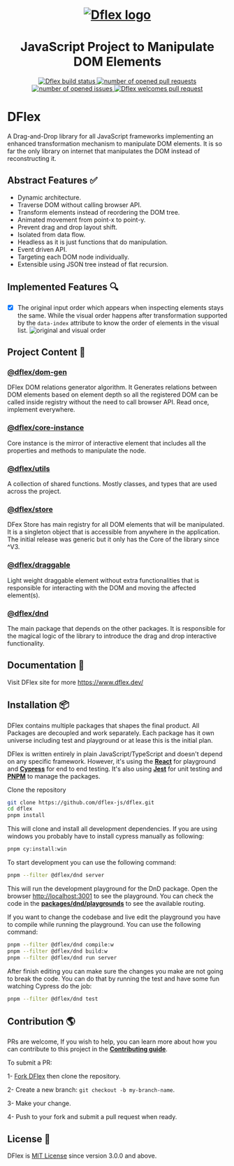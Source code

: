 <h1 align="center">
  <a href="https://www.dflex.dev/" target="_blank">
    <img
    src="https://raw.githubusercontent.com/jalal246/dflex/master/DFlex-readme.png"
    alt="Dflex logo" />
  </a>
</h1>

<h1 align="center">JavaScript Project to Manipulate DOM Elements</h1>

<p align="center">
  <a href="https://github.com/dflex-js/dflex">
    <img
    src="https://img.shields.io/github/workflow/status/jalal246/dflex/Unit Test"
    alt="Dflex build status" />
  </a>
  <a href="https://github.com/dflex-js/dflex/pulls">
    <img
    src="https://img.shields.io/github/issues-pr/dflex-js/dflex"
    alt="number of opened pull requests"/>
  </a>
  <a href="https://github.com/dflex-js/dflex/issues">
  <img
    src="https://img.shields.io/github/issues/dflex-js/dflex"
    alt="number of opened issues"/>
  </a>
  <a href="https://github.com/dflex-js/dflex/pulls">
   <img
   src="https://img.shields.io/badge/PRs-welcome-brightgreen.svg"
   alt="Dflex welcomes pull request" />
  </a>
</p>

# DFlex

A Drag-and-Drop library for all JavaScript frameworks implementing an enhanced
transformation mechanism to manipulate DOM elements. It is so far the only
library on internet that manipulates the DOM instead of reconstructing it.

## Abstract Features ✅

- Dynamic architecture.
- Traverse DOM without calling browser API.
- Transform elements instead of reordering the DOM tree.
- Animated movement from point-x to point-y.
- Prevent drag and drop layout shift.
- Isolated from data flow.
- Headless as it is just functions that do manipulation.
- Event driven API.
- Targeting each DOM node individually.
- Extensible using JSON tree instead of flat recursion.

## Implemented Features 🔍

- [x] The original input order which appears when inspecting elements stays the
      same. While the visual order happens after transformation supported by the
      `data-index` attribute to know the order of elements in the visual list.
      ![original and visual order](https://user-images.githubusercontent.com/19228730/126757232-0e72a153-7fba-4868-b881-d29f2439d510.gif)

## Project Content 🚀

### [**@dflex/dom-gen**](https://github.com/dflex-js/dflex/tree/master/packages/dom-gen)

DFlex DOM relations generator algorithm. It Generates relations between DOM elements based
on element depth so all the registered DOM can be called inside registry without
the need to call browser API. Read once, implement everywhere.

### [**@dflex/core-instance**](https://github.com/dflex-js/dflex/tree/master/packages/core-instance)

Core instance is the mirror of interactive element that includes all the properties and methods to manipulate the node.

### [**@dflex/utils**](https://github.com/dflex-js/dflex/tree/master/packages/utils)

A collection of shared functions. Mostly classes, and types that are used across
the project.

### [**@dflex/store**](https://github.com/dflex-js/dflex/tree/master/packages/store)

DFex Store has main registry for all DOM elements that will be manipulated. It
is a singleton object that is accessible from anywhere in the application. The
initial release was generic but it only has the Core of the library since ^V3.

### [**@dflex/draggable**](https://github.com/dflex-js/dflex/tree/master/packages/draggable)

Light weight draggable element without extra functionalities that is
responsible for interacting with the DOM and moving the affected element(s).

### [**@dflex/dnd**](https://github.com/dflex-js/dflex/tree/master/packages/dnd)

The main package that depends on the other packages. It is responsible for the
magical logic of the library to introduce the drag and drop interactive
functionality.

## Documentation 📖

Visit DFlex site for more <https://www.dflex.dev/>

## Installation 📦

DFlex contains multiple packages that shapes the final product. All Packages are
decoupled and work separately. Each package has it own universe including test
and playground or at lease this is the initial plan.

DFlex is written entirely in plain JavaScript/TypeScript and doesn't depend on
any specific framework. However, it's using the
[**React**](https://reactjs.org/) for playground and
[**Cypress**](https://www.cypress.io/) for end to end testing. It's also
using [**Jest**](https://jestjs.io/) for unit testing and
[**PNPM**](https://pnpm.io/) to manage the packages.

Clone the repository

```bash
git clone https://github.com/dflex-js/dflex.git
cd dflex
pnpm install
```

This will clone and install all development dependencies. If you are using
windows you probably have to install cypress manually as following:

```bash
pnpm cy:install:win
```

To start development you can use the following command:

```bash
pnpm --filter @dflex/dnd server
```

This will run the development playground for the DnD package. Open the browser
[http://localhost:3001](http://localhost:3001) to see the playground. You can
check the code in the
[**packages/dnd/playgrounds**](https://github.com/dflex-js/dflex/blob/dev/update_main_page/packages/dnd/playgrounds/dflex-react-dnd/src/App.tsx)
to see the available routing.

If you want to change the codebase and live edit the playground you have to
compile while running the playground. You can use the following command:

```bash
pnpm --filter @dflex/dnd compile:w
pnpm --filter @dflex/dnd build:w
pnpm --filter @dflex/dnd run server

```

After finish editing you can make sure the changes you make are not going to
break the code. You can do that by running the test and have some fun watching
Cypress do the job:

```bash
pnpm --filter @dflex/dnd test
```

## Contribution 🌎

PRs are welcome, If you wish to help, you can learn more about how you can
contribute to this project in the [**Contributing guide**](/CONTRIBUTING.md).

To submit a PR:

1- [Fork DFlex](https://github.com/dflex-js/dflex/fork) then clone the
repository.

2- Create a new branch: `git checkout -b my-branch-name`.

3- Make your change.

4- Push to your fork and submit a pull request when ready.

## License 🤝

DFlex is [MIT License](LICENSE) since version 3.0.0 and above.
